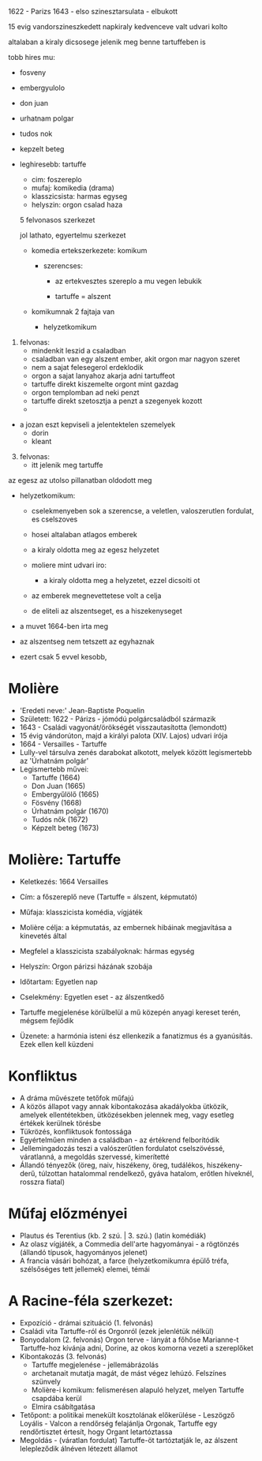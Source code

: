 1622 - Parizs
1643 - elso szinesztarsulata - elbukott

15 evig vandorszineszkedett
napkiraly kedvenceve valt
udvari kolto

altalaban a kiraly dicsosege jelenik meg benne
tartuffeben is

tobb hires mu:
- fosveny
- embergyulolo
- don juan
- urhatnam polgar
- tudos nok
- kepzelt beteg

- leghiresebb: tartuffe
    - cim: foszereplo
    - mufaj: komikedia (drama)
    - klasszicsista: harmas egyseg
    - helyszin: orgon csalad haza

    5 felvonasos szerkezet

    jol lathato, egyertelmu szerkezet

    - komedia ertekszerkezete: komikum
        - szerencses:
            - az ertekvesztes szereplo a mu vegen lebukik
            
            - tartuffe = alszent

    - komikumnak 2 fajtaja van
        - helyzetkomikum

1. felvonas:
    - mindenkit leszid a csaladban
    - csaladban van egy alszent ember, akit orgon mar nagyon szeret
    - nem a sajat felesegerol erdeklodik
    - orgon a sajat lanyahoz akarja adni tartuffeot
    - tartuffe direkt kiszemelte orgont mint gazdag
    - orgon templomban ad neki penzt
    - tartuffe direkt szetosztja a penzt a szegenyek kozott
    - 

- a jozan eszt kepviseli a jelentektelen szemelyek
    - dorin
    - kleant

3. felvonas:
    - itt jelenik meg tartuffe


az egesz az utolso pillanatban oldodott meg

- helyzetkomikum:
    - cselekmenyeben sok a szerencse, a veletlen, valoszerutlen fordulat, es cselszoves
    - hosei altalaban atlagos emberek

    - a kiraly oldotta meg az egesz helyzetet

    - moliere mint udvari iro:
        - a kiraly oldotta meg a helyzetet, ezzel dicsoiti ot
    
    - az emberek megnevettetese volt a celja
    - de eliteli az alszentseget, es a hiszekenyseget

- a muvet 1664-ben irta meg
- az alszentseg nem tetszett az egyhaznak
- ezert csak 5 evvel kesobb, 
        













# Molière

* 'Eredeti neve:' Jean-Baptiste Poquelin
* Született: 1622 - Párizs - jómódú polgárcsaládból származik
* 1643 - Családi vagyonát/örökségét visszautasította (lemondott)
* 15 évig vándorúton, majd a királyi palota (XIV. Lajos) udvari írója
* 1664 - Versailles - Tartuffe
* Lully-vel társulva zenés darabokat alkotott, melyek között legismertebb az 'Úrhatnám polgár'
* Legismertebb művei:
  * Tartuffe (1664)
  * Don Juan (1665)
  * Embergyűlölő (1665)
  * Fösvény (1668)
  * Úrhatnám polgár (1670)
  * Tudós nők (1672)
  * Képzelt beteg (1673)

# Molière: Tartuffe

* Keletkezés: 1664 Versailles
* Cím: a főszereplő neve (Tartuffe = álszent, képmutató)
* Műfaja: klasszicista komédia, vígjáték
* Molière célja: a képmutatás, az embernek hibáinak megjavítása a kinevetés által

* Megfelel a klasszicista szabályoknak: hármas egység
* Helyszín: Orgon párizsi házának szobája
* Időtartam: Egyetlen nap
* Cselekmény: Egyetlen eset - az álszentkedő
* Tartuffe megjelenése körülbelül a mű közepén anyagi kereset terén, mégsem fejlődik

* Üzenete: a harmónia isteni ész ellenkezik a fanatizmus és a gyanúsítás. Ezek ellen kell küzdeni

# Konfliktus

* A dráma művészete tetőfok műfajú
* A közös állapot vagy annak kibontakozása akadályokba ütközik, amelyek ellentétekben, ütközésekben jelennek meg, vagy esetleg értékek kerülnek törésbe
* Tükrözés, konfliktusok fontossága
* Egyértelműen minden a családban - az értékrend felborítódik
* Jellemingadozás teszi a valószerűtlen fordulatot cselszövéssé, váratlanná, a megoldás szervessé, kimerítetté
* Állandó tényezők (öreg, naiv, hiszékeny, öreg, tudálékos, hiszékeny-derű, túlzottan hatalommal rendelkező, gyáva hatalom, erőtlen híveknél, rosszra fiatal)

# Műfaj előzményei

* Plautus és Terentius (kb. 2 szú. | 3. szú.) (latin komédiák)
* Az olasz vígjáték, a Commedia dell'arte hagyományai - a rögtönzés (állandó típusok, hagyományos jelenet)
* A francia vásári bohózat, a farce (helyzetkomikumra épülő tréfa, szélsőséges tett jellemek) elemei, témái

# A Racine-féla szerkezet:

* Expozíció - drámai szituáció (1. felvonás)
* Családi vita Tartuffe-ról és Orgonról (ezek jelenlétük nélkül)
* Bonyodalom (2. felvonás) Orgon terve - lányát a főhőse Marianne-t Tartuffe-hoz kívánja adni, Dorine, az okos komorna vezeti a szereplőket
* Kibontakozás (3. felvonás)
  * Tartuffe megjelenése - jellemábrázolás
  * archetanait mutatja magát, de mást végez lehúzó. Felszínes szünvely
  * Molière-i komikum: felismerésen alapuló helyzet, melyen Tartuffe csapdába kerül
  * Elmira csábítgatása
* Tetőpont: a politikai menekült kosztolának előkerülése - Leszögző Loyális - Valcon a rendőrség felajánlja Orgonak, Tartuffe egy rendőrtisztet értesít, hogy Organt letartóztassa
* Megoldás - (váratlan fordulat) Tartuffe-öt tartóztatják le, az álszent lelepleződik álnéven létezett államot
